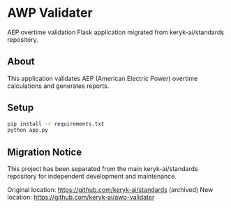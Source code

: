 # AWP Validater

AEP overtime validation Flask application migrated from keryk-ai/standards repository.

## About

This application validates AEP (American Electric Power) overtime calculations and generates reports.

## Setup

```bash
pip install -r requirements.txt
python app.py
```

## Migration Notice

This project has been separated from the main keryk-ai/standards repository for independent development and maintenance.

Original location: https://github.com/keryk-ai/standards (archived)
New location: https://github.com/keryk-ai/awp-validater
